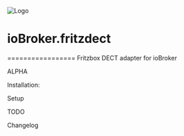 ![Logo](admin/fritzbox_logo.png)
# ioBroker.fritzdect
=================
Fritzbox DECT adapter for ioBroker

ALPHA 

Installation:

Setup

TODO

Changelog
